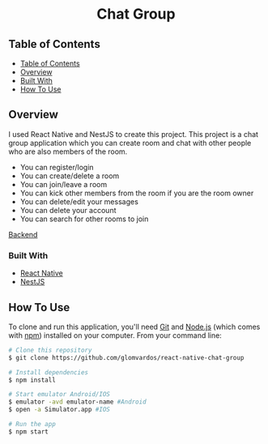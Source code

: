 <h1 align="center">Chat Group</h1>

## Table of Contents

- [Table of Contents](#table-of-contents)
- [Overview](#overview)
- [Built With](#built-with)
- [How To Use](#how-to-use)

## Overview

I used React Native and NestJS to create this project. This project is a chat group application which you can create room and chat with other people who are also members of the room.

- You can register/login
- You can create/delete a room
- You can join/leave a room
- You can kick other members from the room if you are the room owner
- You can delete/edit your messages
- You can delete your account
- You can search for other rooms to join

[Backend](https://github.com/glomvardos/chat-group-backend)

### Built With

- [React Native](https://reactnative.dev/)
- [NestJS](https://nestjs.com/)

## How To Use

To clone and run this application, you'll need [Git](https://git-scm.com) and [Node.js](https://nodejs.org/en/download/) (which comes with [npm](http://npmjs.com)) installed on your computer. From your command line:

```bash
# Clone this repository
$ git clone https://github.com/glomvardos/react-native-chat-group

# Install dependencies
$ npm install

# Start emulator Android/IOS
$ emulator -avd emulator-name #Android
$ open -a Simulator.app #IOS

# Run the app
$ npm start
```
